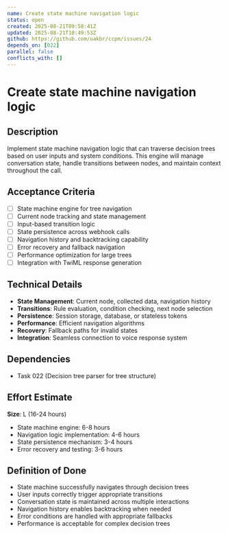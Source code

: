 ```yaml
---
name: Create state machine navigation logic
status: open
created: 2025-08-21T09:58:41Z
updated: 2025-08-21T10:49:53Z
github: https://github.com/uakbr/ccpm/issues/24
depends_on: [022]
parallel: false
conflicts_with: []
---
```


# Create state machine navigation logic

## Description
Implement state machine navigation logic that can traverse decision trees based on user inputs and system conditions. This engine will manage conversation state, handle transitions between nodes, and maintain context throughout the call.

## Acceptance Criteria
- [ ] State machine engine for tree navigation
- [ ] Current node tracking and state management
- [ ] Input-based transition logic
- [ ] State persistence across webhook calls
- [ ] Navigation history and backtracking capability
- [ ] Error recovery and fallback navigation
- [ ] Performance optimization for large trees
- [ ] Integration with TwiML response generation

## Technical Details
- **State Management**: Current node, collected data, navigation history
- **Transitions**: Rule evaluation, condition checking, next node selection
- **Persistence**: Session storage, database, or stateless tokens
- **Performance**: Efficient navigation algorithms
- **Recovery**: Fallback paths for invalid states
- **Integration**: Seamless connection to voice response system

## Dependencies
- Task 022 (Decision tree parser for tree structure)

## Effort Estimate
**Size**: L (16-24 hours)
- State machine engine: 6-8 hours
- Navigation logic implementation: 4-6 hours
- State persistence mechanism: 3-4 hours
- Error recovery and testing: 3-6 hours

## Definition of Done
- State machine successfully navigates through decision trees
- User inputs correctly trigger appropriate transitions
- Conversation state is maintained across multiple interactions
- Navigation history enables backtracking when needed
- Error conditions are handled with appropriate fallbacks
- Performance is acceptable for complex decision trees
